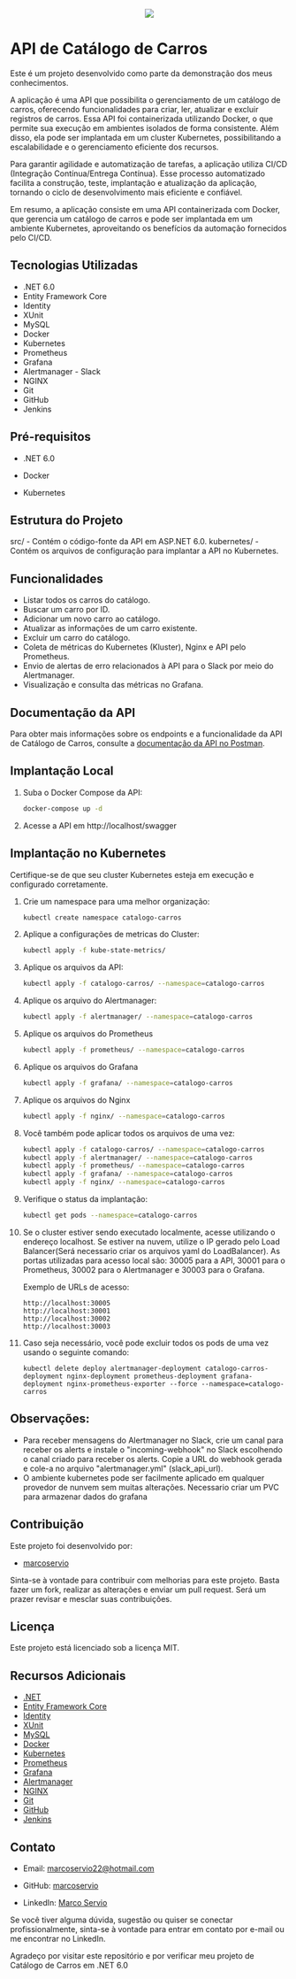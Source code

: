 <p align="center"> <img src="http://img.shields.io/static/v1?label=STATUS&message=EM%20DESENVOLVIMENTO&color=GREEN&style=for-the-badge"/> </p>



#	API de Catálogo de Carros
Este é um projeto desenvolvido como parte da demonstração dos meus conhecimentos.

A aplicação é uma API que possibilita o gerenciamento de um catálogo de carros, oferecendo funcionalidades para criar, ler, atualizar e excluir registros de carros. Essa API foi containerizada utilizando Docker, o que permite sua execução em ambientes isolados de forma consistente. Além disso, ela pode ser implantada em um cluster Kubernetes, possibilitando a escalabilidade e o gerenciamento eficiente dos recursos.

Para garantir agilidade e automatização de tarefas, a aplicação utiliza CI/CD (Integração Contínua/Entrega Contínua). Esse processo automatizado facilita a construção, teste, implantação e atualização da aplicação, tornando o ciclo de desenvolvimento mais eficiente e confiável.

Em resumo, a aplicação consiste em uma API containerizada com Docker, que gerencia um catálogo de carros e pode ser implantada em um ambiente Kubernetes, aproveitando os benefícios da automação fornecidos pelo CI/CD.



## Tecnologias Utilizadas
- .NET 6.0
- Entity Framework Core
- Identity
- XUnit
- MySQL
- Docker
- Kubernetes
- Prometheus
- Grafana
- Alertmanager - Slack
- NGINX
- Git
- GitHub
- Jenkins



## Pré-requisitos
+ .NET 6.0

+ Docker

+ Kubernetes



## Estrutura do Projeto
src/ - Contém o código-fonte da API em ASP.NET 6.0.
kubernetes/ - Contém os arquivos de configuração para implantar a API no Kubernetes.



## Funcionalidades
- Listar todos os carros do catálogo.
- Buscar um carro por ID.
- Adicionar um novo carro ao catálogo.
- Atualizar as informações de um carro existente.
- Excluir um carro do catálogo.
- Coleta de métricas do Kubernetes (Kluster), Nginx e API pelo Prometheus.
- Envio de alertas de erro relacionados à API para o Slack por meio do Alertmanager.
- Visualização e consulta das métricas no Grafana.



## Documentação da API 
Para obter mais informações sobre os endpoints e a funcionalidade da API de Catálogo de Carros, consulte a [documentação da API no Postman](https://documenter.getpostman.com/view/22241608/2s93sf1qnf).



## Implantação Local
1. Suba o Docker Compose da API:

   ```bash
   docker-compose up -d
   ```

2. Acesse a API em http://localhost/swagger



## Implantação no Kubernetes
Certifique-se de que seu cluster Kubernetes esteja em execução e configurado corretamente.

1. Crie um namespace para uma melhor organização:

   ```bash
   kubectl create namespace catalogo-carros
   ```

2. Aplique a configurações de metricas do Cluster:

   ```bash
   kubectl apply -f kube-state-metrics/
   ```

3. Aplique os arquivos da API:

   ```bash   
   kubectl apply -f catalogo-carros/ --namespace=catalogo-carros  
   ```

4. Aplique os arquivo do Alertmanager:

   ```bash
   kubectl apply -f alertmanager/ --namespace=catalogo-carros 
   ```

5. Aplique os arquivos do Prometheus

   ```bash
   kubectl apply -f prometheus/ --namespace=catalogo-carros
   ```

6. Aplique os arquivos do Grafana

   ```bash
   kubectl apply -f grafana/ --namespace=catalogo-carros
   ```

7. Aplique os arquivos do Nginx

   ```bash
   kubectl apply -f nginx/ --namespace=catalogo-carros
   ```

8. Você também pode aplicar todos os arquivos de uma vez:

   ```bash
   kubectl apply -f catalogo-carros/ --namespace=catalogo-carros
   kubectl apply -f alertmanager/ --namespace=catalogo-carros
   kubectl apply -f prometheus/ --namespace=catalogo-carros
   kubectl apply -f grafana/ --namespace=catalogo-carros
   kubectl apply -f nginx/ --namespace=catalogo-carros
   ```

9. Verifique o status da implantação:

   ```bash
   kubectl get pods --namespace=catalogo-carros
   ```

10. Se o cluster estiver sendo executado localmente, acesse utilizando o endereço localhost. Se estiver na nuvem, utilize o IP gerado pelo Load Balancer(Será necessario criar os arquivos yaml do LoadBalancer). 
    As portas utilizadas para acesso local são: 30005 para a API, 30001 para o Prometheus, 30002 para o Alertmanager e 30003 para o Grafana.

    Exemplo de URLs de acesso:

    ```
    http://localhost:30005
    http://localhost:30001 
    http://localhost:30002 
    http://localhost:30003 
    ```

11. Caso seja necessário, você pode excluir todos os pods de uma vez usando o seguinte comando:

    ```
    kubectl delete deploy alertmanager-deployment catalogo-carros-deployment nginx-deployment prometheus-deployment grafana-deployment nginx-prometheus-exporter --force --namespace=catalogo-carros
    ```

    


## Observações:
- Para receber mensagens do Alertmanager no Slack, crie um canal para receber os alerts e instale o "incoming-webhook" no Slack escolhendo o canal criado para receber os alerts. Copie a URL do webhook gerada e cole-a no arquivo "alertmanager.yml" (slack_api_url).
- O ambiente kubernetes pode ser facilmente aplicado em qualquer provedor de nunvem sem muitas alterações. Necessario criar um PVC para armazenar dados do grafana 



## Contribuição
Este projeto foi desenvolvido por:

- [marcoservio](https://github.com/marcoservio)

Sinta-se à vontade para contribuir com melhorias para este projeto. Basta fazer um fork, realizar as alterações e enviar um pull request. Será um prazer revisar e mesclar suas contribuições.



## Licença
Este projeto está licenciado sob a licença MIT.



## Recursos Adicionais
- [.NET](https://docs.microsoft.com/pt-br/dotnet/)
- [Entity Framework Core](https://docs.microsoft.com/pt-br/ef/core/)
- [Identity](https://docs.microsoft.com/pt-br/aspnet/core/security/authentication/)
- [XUnit](https://xunit.net/)
- [MySQL](https://dev.mysql.com/doc/)
- [Docker](https://docs.docker.com/)
- [Kubernetes](https://kubernetes.io/docs/home/)
- [Prometheus](https://prometheus.io/docs/)
- [Grafana](https://grafana.com/docs/)
- [Alertmanager](https://prometheus.io/docs/alerting/latest/configuration/)
- [NGINX](https://nginx.org/en/docs/)
- [Git](https://git-scm.com/doc)
- [GitHub](https://docs.github.com/en)
- [Jenkins](https://www.jenkins.io/doc/)



## Contato
- Email: [marcoservio22@hotmail.com](mailto:marcoservio22@hotmail.com.com)

- GitHub: [marcoservio](https://github.com/marcoservio)

- LinkedIn: [Marco Servio](https://www.linkedin.com/in/marco-sérvio-366b2b137/)



Se você tiver alguma dúvida, sugestão ou quiser se conectar profissionalmente, sinta-se à vontade para entrar em contato por e-mail ou me encontrar no LinkedIn.



Agradeço por visitar este repositório e por verificar meu projeto de Catálogo de Carros em .NET 6.0